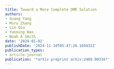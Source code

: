 ```yaml
---
title: Toward a More Complete OMR Solution
authors:
- Guang Yang
- Muru Zhang
- Lin Qiu
- Yanming Wan
- Noah A Smith
date: '2024-01-01'
publishDate: '2024-11-10T05:47:20.169432Z'
publication_types:
- article-journal
publication: '*arXiv preprint arXiv:2409.00316*'
---
```

